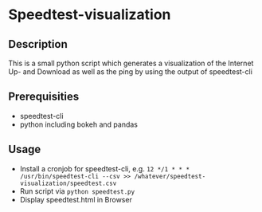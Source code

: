 Speedtest-visualization
=======================

Description
-----------

This is a small python script which generates a visualization of the Internet Up- and Download as well as the ping by using the output of speedtest-cli

Prerequisities
--------------

- speedtest-cli
- python including bokeh and pandas

Usage
-----

- Install a cronjob for speedtest-cli, e.g. `12 */1 * * * /usr/bin/speedtest-cli --csv >> /whatever/speedtest-visualization/speedtest.csv`
- Run script via `python speedtest.py`
- Display speedtest.html in Browser

